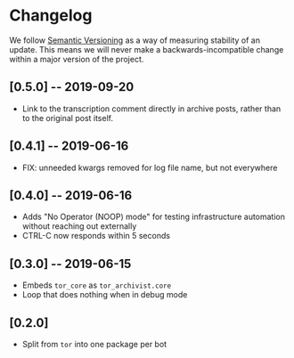 # Changelog

We follow [Semantic Versioning](http://semver.org/) as a way of measuring stability of an update. This
means we will never make a backwards-incompatible change within a major version of the project.

## [0.5.0] -- 2019-09-20

- Link to the transcription comment directly in archive posts, rather than to the original post itself.

## [0.4.1] -- 2019-06-16

- FIX: unneeded kwargs removed for log file name, but not everywhere

## [0.4.0] -- 2019-06-16

- Adds "No Operator (NOOP) mode" for testing infrastructure automation without reaching out externally
- CTRL-C now responds within 5 seconds

## [0.3.0] -- 2019-06-15

- Embeds `tor_core` as `tor_archivist.core`
- Loop that does nothing when in debug mode

## [0.2.0]

- Split from `tor` into one package per bot
